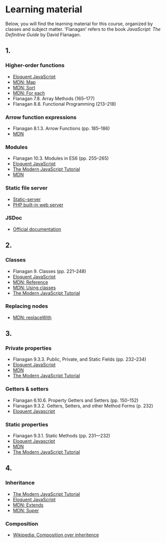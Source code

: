 # Learning material

Below, you will find the learning material for this course, organized by
classes and subject matter. 'Flanagan' refers to the book *JavaScript:
The Definitive Guide* by David Flanagan.

## 1.

### Higher-order functions

-   [Eloquent JavaScript](https://eloquentjavascript.net/05_higher_order.html)
-   [MDN: Map](https://developer.mozilla.org/en-US/docs/Web/JavaScript/Reference/Global_Objects/Array/map)
-   [MDN: Sort](https://developer.mozilla.org/en-US/docs/Web/JavaScript/Reference/Global_Objects/Array/sort)
-   [MDN: For each](https://developer.mozilla.org/en-US/docs/Web/JavaScript/Reference/Global_Objects/Array/forEach)
-   Flanagan 7.8. Array Methods (165–177)
-   Flanagan 8.8. Functional Programming (213–218)

### Arrow function expressions

-   Flanagan 8.1.3. Arrow Functions (pp. 185–186)
-   [MDN](https://developer.mozilla.org/en-US/docs/Web/JavaScript/Reference/Functions/Arrow_functions)

### Modules

-   Flanagan 10.3. Modules in ES6 (pp. 255–265)
-   [Eloquent JavaScript](https://eloquentjavascript.net/10_modules.html)
-   [The Modern JavaScript Tutorial](https://javascript.info/import-export)
-   [MDN](https://developer.mozilla.org/en-US/docs/Web/JavaScript/Guide/Modules)

### Static file server

-   [Static-server](https://github.com/eliben/static-server)
-   [PHP built-in web server](https://www.php.net/manual/en/features.commandline.webserver.php)

### JSDoc

-   [Official documentation](https://jsdoc.app)

## 2.

### Classes

-   Flanagan 9. Classes (pp. 221–248)
-   [Eloquent JavaScript](https://eloquentjavascript.net/06_object.html#h-7RhGr+474h)
-   [MDN: Reference](https://developer.mozilla.org/en-US/docs/Web/JavaScript/Reference/Classes)
-   [MDN: Using classes](https://developer.mozilla.org/en-US/docs/Web/JavaScript/Guide/Using_classes)
-   [The Modern JavaScript Tutorial](https://javascript.info/class)

### Replacing nodes

-   [MDN: replaceWith](https://developer.mozilla.org/en-US/docs/Web/API/Element/replaceWith)

## 3.

### Private properties

-   Flanagan 9.3.3. Public, Private, and Static Fields (pp. 232–234)
-   [Eloquent JavaScript](https://eloquentjavascript.net/06_object.html#h-u5kICdau5v)
-   [MDN](https://developer.mozilla.org/en-US/docs/Web/JavaScript/Reference/Classes/Private_properties)
-   [The Modern JavaScript Tutorial](https://javascript.info/private-protected-properties-methods)

### Getters & setters

-   Flanagan 6.10.6. Property Getters and Setters (pp. 150–152)
-   Flanagan 9.3.2. Getters, Setters, and other Method Forms (p. 232)
-   [Eloquent Javascript](https://eloquentjavascript.net/06_object.html#h-3vwredi8nD)

### Static properties

-   Flanagan 9.3.1. Static Methods (pp. 231—232)
-   [Eloquent Javascript](https://eloquentjavascript.net/06_object.html#h-3vwredi8nD)
-   [MDN](https://developer.mozilla.org/en-US/docs/Web/JavaScript/Reference/Classes#static_methods_and_fields)
-   [The Modern JavaScript Tutorial](https://javascript.info/static-properties-methods)

## 4.

### Inheritance

-   [The Modern JavaScript Tutorial](https://javascript.info/class-inheritance)
-   [Eloquent JavaScript](https://eloquentjavascript.net/06_object.html#h-/a3bnONnws)
-   [MDN: Extends](https://developer.mozilla.org/en-US/docs/Web/JavaScript/Reference/Classes/extends)
-   [MDN: Super](https://developer.mozilla.org/en-US/docs/Web/JavaScript/Reference/Operators/super)

### Composition

-   [Wikipedia: Composition over inheritence](https://en.wikipedia.org/wiki/Composition_over_inheritance)
